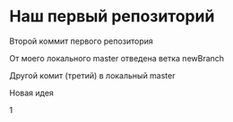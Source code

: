 # Наш первый репозиторий

Второй коммит первого репозитория  

От моего локального master отведена ветка newBranch

Другой комит (третий) в локальный master

Новая идея

1

